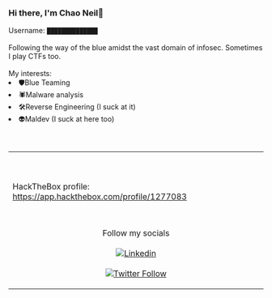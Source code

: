 ### Hi there, I'm Chao Neil👋

<div>
  Username: <code>██████████████</code>
</div>
<br>
Following the way of the blue amidst the vast domain of infosec. Sometimes I play CTFs too.
<br>

<br>
My interests:
<li>
  🛡️Blue Teaming
</li>
<li>
  🕷️Malware analysis
</li>
<li>
  🛠️Reverse Engineering (I suck at it)
</li>
<li>
  👽Maldev (I suck at here too)
</li>
<br>
<br>

<table width="100%"> 
  <tr>
<td width="50%">

<br><br>HackTheBox profile: https://app.hackthebox.com/profile/1277083

<br><p align="center">Follow my socials<br><br>
  [![Linkedin](https://img.shields.io/badge/linked-in-369?style=flat-square&logo=linkedin&logoColor=white&color=blue)](https://www.linkedin.com/in/chao-neil-aryan-borgohain-264724175/)
  <br><br>[![Twitter Follow](https://img.shields.io/twitter/follow/manash036?style=social)](https://twitter.com/NBorgan)
</p>
  </td>
  </table>

<!--
**ChaoNEil/ChaoNEil** is a ✨ _special_ ✨ repository because its `README.md` (this file) appears on your GitHub profile.

Here are some ideas to get you started:

- 🔭 I’m currently working on ...
- 🌱 I’m currently learning ...
- 👯 I’m looking to collaborate on ...
- 🤔 I’m looking for help with ...
- 💬 Ask me about ...
- 📫 How to reach me: ...
- 😄 Pronouns: ...
- ⚡ Fun fact: ...
-->


